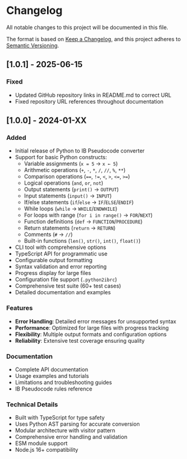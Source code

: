 # Changelog

All notable changes to this project will be documented in this file.

The format is based on [Keep a Changelog](https://keepachangelog.com/en/1.0.0/),
and this project adheres to [Semantic Versioning](https://semver.org/spec/v2.0.0.html).

## [1.0.1] - 2025-06-15

### Fixed
- Updated GitHub repository links in README.md to correct URL
- Fixed repository URL references throughout documentation

## [1.0.0] - 2024-01-XX

### Added
- Initial release of Python to IB Pseudocode converter
- Support for basic Python constructs:
  - Variable assignments (`x = 5` → `x ← 5`)
  - Arithmetic operations (`+`, `-`, `*`, `/`, `//`, `%`, `**`)
  - Comparison operations (`==`, `!=`, `<`, `>`, `<=`, `>=`)
  - Logical operations (`and`, `or`, `not`)
  - Output statements (`print()` → `OUTPUT`)
  - Input statements (`input()` → `INPUT`)
  - If/else statements (`if`/`else` → `IF`/`ELSE`/`ENDIF`)
  - While loops (`while` → `WHILE`/`ENDWHILE`)
  - For loops with range (`for i in range()` → `FOR`/`NEXT`)
  - Function definitions (`def` → `FUNCTION`/`PROCEDURE`)
  - Return statements (`return` → `RETURN`)
  - Comments (`#` → `//`)
  - Built-in functions (`len()`, `str()`, `int()`, `float()`)
- CLI tool with comprehensive options
- TypeScript API for programmatic use
- Configurable output formatting
- Syntax validation and error reporting
- Progress display for large files
- Configuration file support (`.python2ibrc`)
- Comprehensive test suite (60+ test cases)
- Detailed documentation and examples

### Features
- **Error Handling**: Detailed error messages for unsupported syntax
- **Performance**: Optimized for large files with progress tracking
- **Flexibility**: Multiple output formats and configuration options
- **Reliability**: Extensive test coverage ensuring quality

### Documentation
- Complete API documentation
- Usage examples and tutorials
- Limitations and troubleshooting guides
- IB Pseudocode rules reference

### Technical Details
- Built with TypeScript for type safety
- Uses Python AST parsing for accurate conversion
- Modular architecture with visitor pattern
- Comprehensive error handling and validation
- ESM module support
- Node.js 16+ compatibility